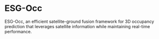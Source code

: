 # ESG-Occ
ESG-Occ, an efficient satellite-ground fusion framework for 3D occupancy prediction that leverages satellite information while maintaining real-time performance.
